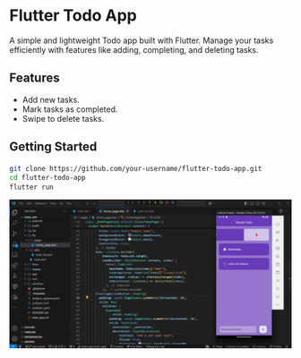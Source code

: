 # Flutter Todo App

A simple and lightweight Todo app built with Flutter. Manage your tasks efficiently with features like adding, completing, and deleting tasks.

## Features

- Add new tasks.
- Mark tasks as completed.
- Swipe to delete tasks.

## Getting Started

```bash
git clone https://github.com/your-username/flutter-todo-app.git
cd flutter-todo-app
flutter run

```

![Screenshot of Todo App](assets/screenshot.png)
